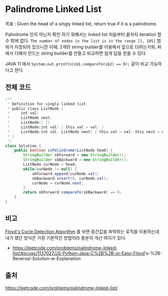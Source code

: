 # Palindrome Linked List

목표 : Given the head of a singly linked list, return true if it is a palindrome.

Palindrome 인지 아닌지 확인 하기 위해서는 linked list 처음부터 끝까지 iteration 할수 밖에 없다.
`The number of nodes in the list is in the range [1, 105]` 범위가 지정되어 있으니깐
이때, 2개의 string builder를 이용해서 앞으로 더하는거와, 뒤에서 더해서 만드는 string builder를 만들고
비교하면 쉽게 답을 얻을 수 있다.

JAVA 11 에서 `System.out.println(sb1.compareTo(sb2) == 0);` 같이 비교 가능하다고 한다.

## 전체 코드

```java
/**
 * Definition for singly-linked list.
 * public class ListNode {
 *     int val;
 *     ListNode next;
 *     ListNode() {}
 *     ListNode(int val) { this.val = val; }
 *     ListNode(int val, ListNode next) { this.val = val; this.next = next; }
 * }
 */
class Solution {
    public boolean isPalindrome(ListNode head) {
        StringBuilder sbForward = new StringBuilder();
        StringBuilder sbBackward = new StringBuilder();
        ListNode curNode = head;
        while(curNode != null) {
            sbForward.append(curNode.val);
            sbBackward.insert(0, curNode.val);
            curNode = curNode.next;
        }
        return sbForward.compareTo(sbBackward) == 0;
    }
}
```

## 비고

[Floyd's Cycle Detection Algorithm](https://en.wikipedia.org/wiki/Cycle_detection#Floyd's_tortoise_and_hare) 를 보면 중간값을 파악하는 로직을 이용하는데
내가 했던 방식은 가장 기본적인 방법이라 충분히 개선 여지가 있다.

- <https://leetcode.com/problems/palindrome-linked-list/discuss/1137027/JS-Python-Java-C%2B%2B-or-Easy-Floyd>'s-%2B-Reversal-Solution-w-Explanation

## 출처

<https://leetcode.com/problems/palindrome-linked-list/>
